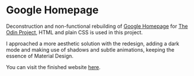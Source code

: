 # Google Homepage

Deconstruction and non-functional rebuilding of [Google Homepage](https://www.google.com) for [The Odin Project](https://www.theodinproject.com), HTML and plain CSS is used in this project.

I approached a more aesthetic solution with the redesign, adding a dark mode and making use of shadows and subtle animations, keeping the essence of Material Design.

You can visit the finished website [here](https://nekusu.github.io/google-homepage).
